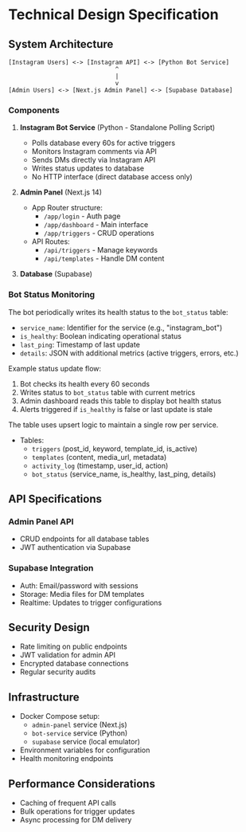 # Technical Design Specification

## System Architecture
```text
[Instagram Users] <-> [Instagram API] <-> [Python Bot Service]
                              ^
                              |
                              v
[Admin Users] <-> [Next.js Admin Panel] <-> [Supabase Database]
```

### Components
1. **Instagram Bot Service** (Python - Standalone Polling Script)
   - Polls database every 60s for active triggers
   - Monitors Instagram comments via API
   - Sends DMs directly via Instagram API
   - Writes status updates to database
   - No HTTP interface (direct database access only)

2. **Admin Panel** (Next.js 14)
   - App Router structure:
     - `/app/login` - Auth page
     - `/app/dashboard` - Main interface
     - `/app/triggers` - CRUD operations
   - API Routes:
     - `/api/triggers` - Manage keywords
     - `/api/templates` - Handle DM content

3. **Database** (Supabase)

### Bot Status Monitoring
The bot periodically writes its health status to the `bot_status` table:
- `service_name`: Identifier for the service (e.g., "instagram_bot")
- `is_healthy`: Boolean indicating operational status
- `last_ping`: Timestamp of last update
- `details`: JSON with additional metrics (active triggers, errors, etc.)

Example status update flow:
1. Bot checks its health every 60 seconds
2. Writes status to `bot_status` table with current metrics
3. Admin dashboard reads this table to display bot health status
4. Alerts triggered if `is_healthy` is false or last update is stale

The table uses upsert logic to maintain a single row per service.
   - Tables:
     - `triggers` (post_id, keyword, template_id, is_active)
     - `templates` (content, media_url, metadata)
     - `activity_log` (timestamp, user_id, action)
     - `bot_status` (service_name, is_healthy, last_ping, details)

## API Specifications

### Admin Panel API
- CRUD endpoints for all database tables
- JWT authentication via Supabase

### Supabase Integration
- Auth: Email/password with sessions
- Storage: Media files for DM templates
- Realtime: Updates to trigger configurations

## Security Design
- Rate limiting on public endpoints
- JWT validation for admin API
- Encrypted database connections
- Regular security audits

## Infrastructure
- Docker Compose setup:
  - `admin-panel` service (Next.js)
  - `bot-service` service (Python)
  - `supabase` service (local emulator)
- Environment variables for configuration
- Health monitoring endpoints

## Performance Considerations
- Caching of frequent API calls
- Bulk operations for trigger updates
- Async processing for DM delivery